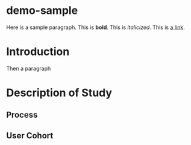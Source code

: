# demo-sample

Here is a sample paragraph. This is **bold**. This is *italicized*. This is [a link](http://myweb.lmu.edu/dondi).

# Introduction

Then a paragraph

# Description of Study

## Process

## User Cohort

